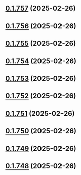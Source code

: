 ## [0.1.757](https://github.com/binary-braids/terraform-oracle/compare/v0.1.756...v0.1.757) (2025-02-26)



## [0.1.756](https://github.com/binary-braids/terraform-oracle/compare/v0.1.755...v0.1.756) (2025-02-26)



## [0.1.755](https://github.com/binary-braids/terraform-oracle/compare/v0.1.754...v0.1.755) (2025-02-26)



## [0.1.754](https://github.com/binary-braids/terraform-oracle/compare/v0.1.753...v0.1.754) (2025-02-26)



## [0.1.753](https://github.com/binary-braids/terraform-oracle/compare/v0.1.752...v0.1.753) (2025-02-26)



## [0.1.752](https://github.com/binary-braids/terraform-oracle/compare/v0.1.751...v0.1.752) (2025-02-26)



## [0.1.751](https://github.com/binary-braids/terraform-oracle/compare/v0.1.750...v0.1.751) (2025-02-26)



## [0.1.750](https://github.com/binary-braids/terraform-oracle/compare/v0.1.749...v0.1.750) (2025-02-26)



## [0.1.749](https://github.com/binary-braids/terraform-oracle/compare/v0.1.748...v0.1.749) (2025-02-26)



## [0.1.748](https://github.com/binary-braids/terraform-oracle/compare/v0.1.747...v0.1.748) (2025-02-26)



